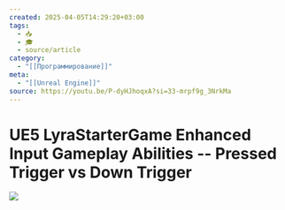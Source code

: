 ```yaml
---
created: 2025-04-05T14:29:20+03:00
tags:
  - 📥
  - 🎓
  - source/article
category:
  - "[[Программирование]]"
meta:
  - "[[Unreal Engine]]"
source: https://youtu.be/P-dyHJhoqxA?si=33-mrpf9g_3NrkMa
---
```


# UE5 LyraStarterGame Enhanced Input Gameplay Abilities -- Pressed Trigger vs Down Trigger

![](https://youtu.be/P-dyHJhoqxA?si=sukvgeNV6-53UCOS)